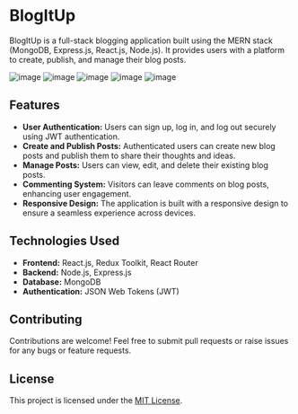 # BlogItUp

BlogItUp is a full-stack blogging application built using the MERN stack (MongoDB, Express.js, React.js, Node.js). It provides users with a platform to create, publish, and manage their blog posts.



![image](https://github.com/pratham9770/BlogItUp/assets/118453138/f1691118-cd03-4443-a1e4-f8545823d0b0)
![image](https://github.com/pratham9770/BlogItUp/assets/118453138/49cb3849-ab0f-4e3e-beb6-d153d4a12b9c)
![image](https://github.com/pratham9770/BlogItUp/assets/118453138/c1272235-8e36-49b5-b53d-ee85a6f75494)
![image](https://github.com/pratham9770/BlogItUp/assets/118453138/c296c222-085e-487d-9bf2-7c85a39d5b94)
![image](https://github.com/pratham9770/BlogItUp/assets/118453138/7676d94b-0a19-480a-ae1f-09aed82d6fda)





## Features

- **User Authentication:** Users can sign up, log in, and log out securely using JWT authentication.
- **Create and Publish Posts:** Authenticated users can create new blog posts and publish them to share their thoughts and ideas.
- **Manage Posts:** Users can view, edit, and delete their existing blog posts.
- **Commenting System:** Visitors can leave comments on blog posts, enhancing user engagement.
- **Responsive Design:** The application is built with a responsive design to ensure a seamless experience across devices.

## Technologies Used

- **Frontend:** React.js, Redux Toolkit, React Router
- **Backend:** Node.js, Express.js
- **Database:** MongoDB
- **Authentication:** JSON Web Tokens (JWT)

## Contributing

Contributions are welcome! Feel free to submit pull requests or raise issues for any bugs or feature requests.

## License

This project is licensed under the [MIT License](LICENSE).
